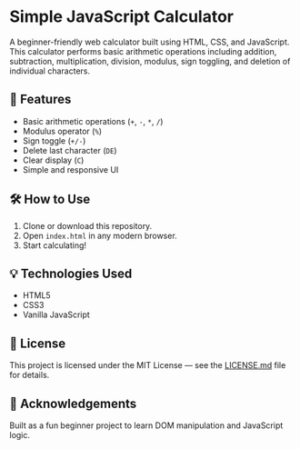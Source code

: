 # Simple JavaScript Calculator

A beginner-friendly web calculator built using HTML, CSS, and JavaScript. This calculator performs basic arithmetic operations including addition, subtraction, multiplication, division, modulus, sign toggling, and deletion of individual characters.

## 🚀 Features

- Basic arithmetic operations (`+`, `-`, `*`, `/`)
- Modulus operator (`%`)
- Sign toggle (`+/-`)
- Delete last character (`DE`)
- Clear display (`C`)
- Simple and responsive UI


## 🛠️ How to Use

1. Clone or download this repository.
2. Open `index.html` in any modern browser.
3. Start calculating!

## 💡 Technologies Used

- HTML5
- CSS3
- Vanilla JavaScript

## 📜 License

This project is licensed under the MIT License — see the [LICENSE.md](LICENSE) file for details.

## 🙌 Acknowledgements

Built as a fun beginner project to learn DOM manipulation and JavaScript logic.


